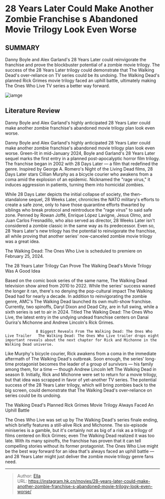 # 28 Years Later Could Make Another Zombie Franchise s Abandoned Movie Trilogy Look Even Worse


## SUMMARY 



  Danny Boyle and Alex Garland&#39;s 28 Years Later could reinvigorate the franchise and prove the blockbuster potential of a zombie movie trilogy.   The success of the 28 Years Later trilogy could demonstrate that The Walking Dead&#39;s over-reliance on TV series could be its undoing.   The Walking Dead&#39;s planned Rick Grimes movie trilogy faced an uphill battle, ultimately making The Ones Who Live TV series a better way forward.  

![iamge](https://static1.srcdn.com/wordpress/wp-content/uploads/2024/01/michonne-danai-gurira-from-the-walking-dead-and-cillian-murphy-in-28-days-later.jpg)

## Literature Review

Danny Boyle and Alex Garland&#39;s highly anticipated 28 Years Later could make another zombie franchise&#39;s abandoned movie trilogy plan look even worse.




Danny Boyle and Alex Garland&#39;s highly anticipated 28 Years Later could make another zombie franchise&#39;s abandoned movie trilogy plan look even worse. Green-lit in mid-January 2024, Boyle and Garland&#39;s 28 Years Later sequel marks the first entry in a planned post-apocalyptic horror film trilogy. The franchise began in 2002 with 28 Days Later — a film that redefined the genre. Inspired by George A. Romero&#39;s Night of the Living Dead films, 28 Days Later stars Cillian Murphy as a bicycle courier who awakens from a coma amid the explosion of an epidemic. Nicknamed the &#34;rage virus,&#34; it induces aggression in patients, turning them into homicidal zombies.




While 28 Days Later depicts the initial collapse of society, the then-standalone sequel, 28 Weeks Later, chronicles the NATO military&#39;s efforts to create a safe zone, only to have those quarantine efforts thwarted by siblings who break protocol and reintroduce the &#34;rage virus&#34; to said safe zone. Penned by Rowan Joffé, Enrique López Lavigne, Jesus Olmo, and Juan Carlos Fresnadillo, who also served as director, 28 Weeks Later isn&#39;t considered a zombie classic in the same way as its predecessor. Even so, 28 Years Later&#39;s new trilogy has the potential to reinvigorate the franchise, all while proving that another series&#39; now-canceled zombie movie trilogy was a great idea.



The Walking Dead: The Ones Who Live is scheduled to premiere on February 25, 2024.





 The 28 Years Later Trilogy Can Prove The Walking Dead&#39;s Movie Trilogy Was A Good Idea 
          




Based on the comic book series of the same name, The Walking Dead television show aired from 2010 to 2022. While the series&#39; success waned the longer it ran, there&#39;s no denying the pop-cultural impact The Walking Dead had for nearly a decade. In addition to reinvigorating the zombie genre, AMC&#39;s The Walking Dead launched its own multi-show franchise. Currently, two spinoffs, Daryl Dixon and Dead City, are in full swing, while a sixth series is set to air in 2024. Titled The Walking Dead: The Ones Who Live, the latest entry in the undying undead franchise centers on Danai Gurira&#39;s Michonne and Andrew Lincoln&#39;s Rick Grimes.

                  8 Biggest Reveals From The Walking Dead: The Ones Who Live Trailer   The Walking Dead: The Ones Who Live trailer drops eight important reveals about the next chapter for Rick and Michonne in the Walking Dead universe.   

Like Murphy&#39;s bicycle courier, Rick awakens from a coma in the immediate aftermath of The Walking Dead&#39;s outbreak. Soon enough, the series&#39; long-time protagonist becomes the leader of a group of survivors — his family among them, for a time — though Andrew Lincoln left The Walking Dead in season 9. Initially, Rick and Michonne were set to return for a movie trilogy, but that idea was scrapped in favor of yet-another TV series. The potential success of the 28 Years Later trilogy, which will bring zombies back to the big screen, could demonstrate that The Walking Dead&#39;s over-reliance on series could be its undoing.






 The Walking Dead&#39;s Planned Rick Grimes Movie Trilogy Always Faced An Uphill Battle 
          

The Ones Who Live was set up by The Walking Dead&#39;s series finale ending, which briefly features a still-alive Rick and Michonne. The six-episode miniseries is a gamble, but it&#39;s certainly not as big of a risk as a trilogy of films centered on Rick Grimes; even The Walking Dead realized it was too late. With its many spinoffs, the franchise has proven that it can tell compelling stories without its former protagonist. The Ones Who Live might be the best way forward for an idea that&#39;s always faced an uphill battle — and 28 Years Later might just deliver the zombie movie trilogy genre fans need.



---

> Author: [Ella](https://instagram.hk.cn/)  
> URL: https://instagram.hk.cn/movies/28-years-later-could-make-another-zombie-franchise-s-abandoned-movie-trilogy-look-even-worse/  

